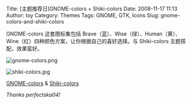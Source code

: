 Title: [主题推荐日]GNOME-colors + Shiki-colors
Date: 2008-11-17 11:13
Author: toy
Category: Themes
Tags: GNOME, GTK, Icons
Slug: gnome-colors-and-shiki-colors

GNOME-colors 这套图标集包括
Brave（蓝）、Wise（绿）、Human（黄）、Wine（红）四种颜色方案，让你根据自己的喜好选择。与
Shiki-colors 主题搭配，效果蛮好。

![gnome-colors.png](http://i.linuxtoy.org/images/2008/11/gnome-colors.png)

![shiki-colors.jpg](http://i.linuxtoy.org/images/2008/11/shiki-colors.jpg)

[GNOME-colors](http://gnome-look.org/content/show.php/GNOME-colors?content=82562)
&
[Shiki-colors](http://gnome-look.org/content/show.php/Shiki-Colors?content=86717)

*Thanks perfectska04!*
